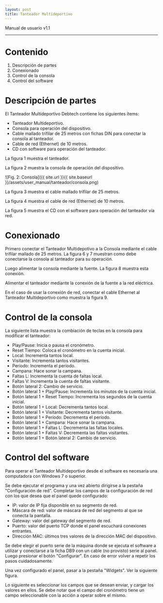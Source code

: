 ```yaml
---
layout: post
title: Tanteador Multideportivo
---
```


Manual de usuario v1.1

---

# Contenido

 1. Descripción de partes
 2. Conexionado
 3. Control de la consola
 4. Control del software

# Descripción de partes

El Tanteador Multideportivo Debtech contiene los siguientes ítems:

 * Tanteador Multideportivo.
 * Consola para operación del dispositivo.
 * Cable mallado trifilar de 25 metros con fichas DIN para conectar la consola al tanteador.
 * Cable de red (Ethernet) de 10 metros.
 * CD con software para operación del tanteador.

La figura 1 muestra el tanteador.

La figura 2 muestra la consola de operación del dispositivo.

![Fig. 2: Consola]({{ site.url }}{{ site.baseurl }}/assets/user_manual/tanteador/consola.png)

La figura 3 muestra el cable mallado trifilar de 25 metros.



La figura 4 muestra el cable de red (Ethernet) de 10 metros.

La figura 5 muestra el CD con el software para operación del tanteador vía red.

# Conexionado

Primero conectar el Tanteador Multidepotivo a la Consola mediante el cable trifilar mallado de 25 metros. 
La figura 6 y 7 muestran como debe conectarse la consola al tanteador para su operación.



Luego alimentar la consola mediante la fuente. La figura 8 muestra esta conexión.



Alimentar el tanteador mediante la conexión de la fuente a la red eléctrica.


En el caso de usar la conexión de red, conectar el cable Ethernet al Tanteador Multideportivo como muestra la figura 9.

# Control de la consola

La siguiente lista muestra la combiación de teclas en la consola para modificar el tanteador:

 * Play/Pause: Inicia o pausa el cronómetro.
 * Reset Tiempo: Coloca el cronómetro en la cuenta inicial.
 * Local: Incrementa tantos local.
 * Visitante: Incrementa tantos visitantes.
 * Período: Incrementa el período.
 * Campana: Hace sonar la campana.
 * Faltas L: Incrementa la cuenta de faltas local.
 * Faltas V: Incrementa la cuenta de faltas visitante.
 * Botón lateral 2: Cambio de servicio.
 * Botón lateral 1 + Play/Pause: Incrementa los minutos de la cuenta inicial.
 * Botón lateral 1 + Reset Tiempo:  Incrementa los segundos de la cuenta inicial.
 * Botón lateral 1 + Local: Decrementa tantos local.
 * Botón lateral 1 + Visitante: Decrementa tantos visitante.
 * Botón lateral 1 + Período: Decrementa el período.
 * Botón lateral 1 + Campana: Hace sonar la campana.
 * Botón lateral 1 + Faltas L: Decrementa las faltas locales.
 * Botón lateral 1 + Faltas V: Decrementa las faltas visitantes.
 * Botón lateral 1 + Botón lateral 2: Cambio de servicio.

# Control del software

Para operar el Tanteador Multideportivo desde el software es necesaría una 
computadora con Windows 7 o superior.

Se debe ejecutar el programa y una vez abierto dirigirse a la pestaña "Configuración de red". 
Completar los campos de la configuración de red con los que desea que el panel quede configurado:

 * IP: valor de IP fija disponible en su segmento de red.
 * Máscara de red: valor de máscara de red del segmento al que se conecta la pantalla.
 * Gateway: valor del gateway del segmento de red.
 * Puerto: valor del puerto TCP donde el panel escuchará conexiones entrantes.
 * Dirección MAC: últimos tres valores de la dirección MAC del dispositivo.

Se debe elegir el puerto serie de la máquina donde se ejecuta el software a utilizar y 
conectarse a la ficha DB9 con un cable (no provisto) serie al panel. Luego presionar el botón 
"Configurar". En caso de error volver a repetir los pasos cuidadosamente.

Una vez configurado el panel, pasar a la pestaña "Widgets". Ver la siguiente figura.

Lo siguiente es seleccionar los campos que se desean enviar, y cargar los valores en ellos.
Se debe notar que el campo del cronómetro tiene un campo seleccionable con la acción a 
operar sobre el mismo.









